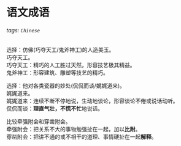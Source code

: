 # 语文成语

###### tags: `Chinese`

选择：仿佛(巧夺天工/鬼斧神工)的人造美玉。  
巧夺天工。  
巧夺天工：精巧的人工胜过天然，形容技艺极其精益。  
鬼斧神工：形容建筑、雕塑等技艺的精巧。

选择：他对各类瓷器的妙处(侃侃而谈/娓娓道来)。  
娓娓道来。  
娓娓道来：连续不断不停地说，生动地谈论，形容谈论不倦或说话动听。  
侃侃而谈：**理直气壮，不慌不忙**地说话。

比较牵强附会和穿凿附会。  
牵强附会：把关系不大的事物勉强扯在一起，加以**比附**。  
穿凿附会：把讲不通的或不相干的道理、事情硬扯在一起**解释**。

